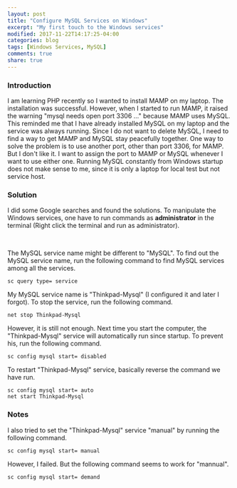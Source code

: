```yaml
---
layout: post
title: "Configure MySQL Services on Windows"
excerpt: "My first touch to the Windows services"
modified: 2017-11-22T14:17:25-04:00
categories: blog
tags: [Windows Services, MySQL]
comments: true
share: true
---
```


### Introduction

I am learning PHP recently so I wanted to install MAMP on my laptop. The installation was successful. However, when I started to run MAMP, it raised the warning "mysql needs open port 3306 ..." because MAMP uses MySQL. This reminded me that I have already installed MySQL on my laptop and the service was always running. Since I do not want to delete MySQL, I need to find a way to get MAMP and MySQL stay peacefully together. One way to solve the problem is to use another port, other than port 3306, for MAMP. But I don't like it. I want to assign the port to MAMP or MySQL whenever I want to use either one. Running MySQL constantly from Windows startup does not make sense to me, since it is only a laptop for local test but not service host.

### Solution

I did some Google searches and found the solutions. To manipulate the Windows services, one have to run commands as **administrator** in the terminal (Right click the terminal and run as administrator).

<br />

The MySQL service name might be different to "MySQL". To find out the MySQL service name, run the following command to find MySQL services among all the services.

```shell
sc query type= service
```

My MySQL service name is "Thinkpad-Mysql" (I configured it and later I forgot). To stop the service, run the following command.

```shell
net stop Thinkpad-Mysql
```

However, it is still not enough. Next time you start the computer, the "Thinkpad-Mysql" service will automatically run since startup. To prevent his, run the following command.

```shell
sc config mysql start= disabled
```

To restart "Thinkpad-Mysql" service, basically reverse the command we have run.

```shell
sc config mysql start= auto
net start Thinkpad-Mysql
```

### Notes

I also tried to set the "Thinkpad-Mysql" service "manual" by running the following command.
```shell
sc config mysql start= manual
```

However, I failed. But the following command seems to work for "mannual".

```shell
sc config mysql start= demand
```

